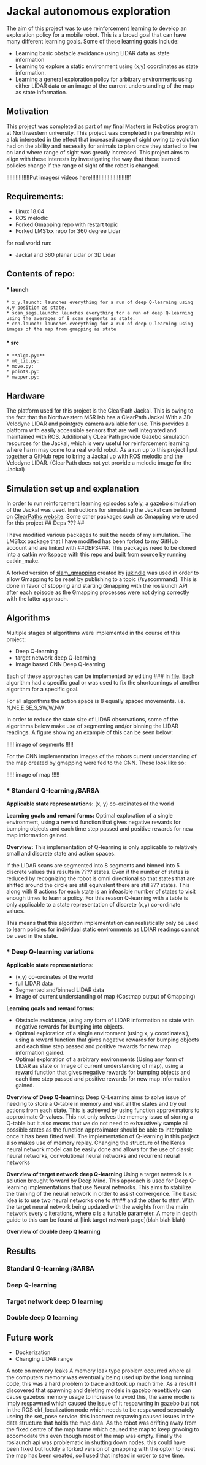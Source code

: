 # Jackal autonomous exploration
The aim of this project was to use reinforcement learning to develop an exploration policy for a mobile robot. This is a broad goal that can have many different learning goals. Some of these learning goals include:
* Learning basic obstacle avoidance using LIDAR data as state information
* Learning to explore a static environment using (x,y) coordinates as state information.
* Learning a general exploration policy for arbitrary environments using either LIDAR data or an image of the current understanding of the map as state information.

## Motivation
This project was completed as part of my final Masters in Robotics program at Northwestern university. This project was completed in partnership with a lab interested in the effect that increased range of sight owing to evolution had on the ability and necessity for animals to plan once they started to live on land where range of sight was greatly increased. This project aims to align with these interests by investigating the way that these learned policies change if the range of sight of the robot is changed.

!!!!!!!!!!!!!!!Put images/ videos here!!!!!!!!!!!!!!!!!!!!!!!!!1

## Requirements:

* Linux 18.04
* ROS melodic
* Forked Gmapping repo with restart topic
* Forked LMS1xx repo for 360 degree Lidar

for real world run:

* Jackal and 360 planar Lidar or 3D Lidar

## Contents of repo:
#### * launch

    * x_y.launch: launches everything for a run of deep Q-learning using x,y position as state.
    * scan_segs.launch: launches everything for a run of deep Q-learning using the averages of 8 scan segments as state.
    * cnn.launch: launches everything for a run of deep Q-learning using images of the map from gmapping as state

#### * src

    * **algo.py:**
    * ml_lib.py:
    * move.py:
    * points.py:
    * mapper.py:

## Hardware
The platform used for this project is the ClearPath Jackal. This is owing to the fact that the Northwestern MSR lab has a ClearPath Jackal With a 3D Velodyne LIDAR and pointgrey camera available for use. This provides a platform with easily accessible sensors that are well integrated and maintained with ROS. Additionally CLearPath provide Gazebo simulation resources for the Jackal, which is very useful for reinforcement learning where harm may come to a real world robot. As a run up to this project I put together a [GitHub repo](https://github.com/robo-jordo/jackal_melodic_bringup) to bring a Jackal up with ROS melodic  and the Velodyne LIDAR. (ClearPath does not yet provide a melodic image for the Jackal)


## Simulation set up and explanation

In order to run reinforcement learning episodes safely, a gazebo simulation of the Jackal was used. Instructions for simulating the Jackal can be found on [ClearPaths website](https://www.clearpathrobotics.com/assets/guides/jackal/simulation.html). Some other packages such as Gmapping were used for this project ## Deps ??? ##

I have modified various packages to suit the needs of my simulation.
The LMS1xx package that I have modified has been forked to my GitHub account and are linked with ##DEPS###. This packages need to be cloned into a catkin workspace with this repo and built from source by running catkin_make.

A forked version of [slam_gmapping](https://github.com/jukindle/slam_gmapping) created by [jukindle](https://github.com/jukindle) was used in order to allow Gmapping to be reset by publishing to a topic (/syscommand). This is done in favor of stopping and starting Gmapping with the roslaunch API after each episode as the Gmapping processes were not dying correctly with the latter approach.

## Algorithms
Multiple stages of algorithms were implemented in the course of this project:

* Deep Q-learning
* target network deep Q-learning
* Image based CNN Deep Q-learning

Each of these approaches can be implemented by editing ### in [file](/src).
Each algorithm had a specific goal or was used to fix the shortcomings of another algorithm for a specific goal.

For all algorithms the action space is 8 equally spaced movements. 
i.e. N,NE,E,SE,S,SW,W,NW

In order to reduce the state size of LIDAR observations, some of the algorithms below make use of segmenting and/or binning the LIDAR readings. A figure showing an example of this can be seen below:

!!!!! image of segments !!!!!

For the CNN implementation images of the robots current understanding of the map created by gmapping were fed to the CNN. These look like so:

!!!!! image of map !!!!!

### * Standard Q-learning /SARSA

**Applicable state representations:**
(x, y) co-ordinates of the world

**Learning goals and reward forms:**
Optimal exploration of a single environment, using a reward function that gives negative rewards for bumping objects and each time step passed and positive rewards for new map information gained.

**Overview:**
This implementation of Q-learning is only applicable to relatively small and discrete state and action spaces. 

If the LIDAR scans are segmented into 8 segments and binned into 5 discrete values this results in ???? states. Even if the number of states is reduced by recognizing the robot is omni directional so that states that are shifted around the circle are still equivalent there are still ??? states. This along with 8 actions for each state is an infeasible number of states to visit enough times to learn a policy. For this reason Q-learning with a table is only applicable to a state representation of discrete (x,y) co-ordinate values. 

This means that this algorithm implementation can realistically only be used to learn policies for individual static environments as LDIAR readings cannot be used in the state.

### * Deep Q-learning variations

**Applicable state representations:**
* (x,y) co-ordinates of the world
* full LIDAR data
* Segmented and/binned LIDAR data 
* Image of current understanding of map (Costmap output of Gmapping)

**Learning goals and reward forms:**
* Obstacle avoidance, using any form of LIDAR information as state with negative rewards for bumping into objects.
* Optimal exploration of a single environment (using x, y coordinates ), using a reward function that gives negative rewards for bumping objects and each time step passed and positive rewards for new map information gained.
* Optimal exploration of a arbitrary environments (Using any form of LIDAR as state or Image of current understanding of map), using a reward function that gives negative rewards for bumping objects and each time step passed and positive rewards for new map information gained.


**Overview of Deep Q-learning:**
Deep Q-Learning aims to solve issue of needing to store a Q-table in memory and visit all the states and try out actions from each state. This is achieved by using function approximators to approximate Q-values. This not only solves the memory issue of storing a Q-table but it also means that we do not need to exhaustively sample all possible states as the function approximator should be able to interpolate once it has been fitted well. The implementation of Q-learning in this project also makes use of memory replay.
Changing the structure of the Keras neural network model can be easily done and allows for the use of classic neural networks, convolutional neural networks and recurrent neural networks

**Overview of target network deep Q-learning**
Using a target network is a solution brought forward by Deep Mind. This approach is used for Deep Q-learning implementations that use Neural networks. This aims to stabilize the training of the neural network in order to assist convergence. The basic idea is to use two neural networks one to #### and the other to ###. With the target neural network being updated with the weights from the main network every c iterations, where c is a tunable parameter. A more in depth guide to this can be found at [link target network page](blah blah blah)

**Overview of double deep Q learning**



## Results

### Standard Q-learning /SARSA

### Deep Q-learning

### Target network deep Q learning

### Double deep Q learning


## Future work
* Dockerization
* Changing LIDAR range

A note on memory leaks
A memory leak type problem occurred where all the computers memory was eventually being used up by the long running code, this was a hard problem to trace and took up much time. As a result I discovered that spawning and deleting models in gazebo repetitively can cause gazebos memory usage to increase to avoid this, the same modle is imply respawned which caused the issue of it respawning in gazebo but not in the ROS ekf_localization node which needs to be respawned seperately useing the set_pose service. this incorrect respawing caused issues in the data structure that holds the map data. As the robot was drifting away from the fixed centre of the map frame which caused the map to keep grwoing to accomodate this even though most of the map was empty. Finally the roslaunch api was problematic in shutting down nodes, this could have been fixed but luckily a forked version of gmapping with the opton to reset the map has been created, so I used that instead in order to save time.

